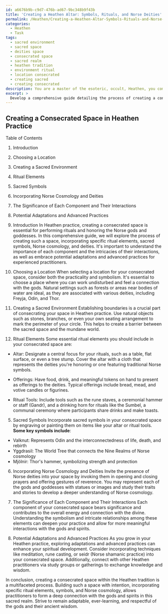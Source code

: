 ```yaml
---
id: a6676b9b-c9d7-476b-ad67-9bc348b9f43b
title: 'Creating a Heathen Altar: Symbols, Rituals, and Norse Deities'
permalink: /Heathen/Creating-a-Heathen-Altar-Symbols-Rituals-and-Norse-Deities/
categories:
  - Heathen
  - Task
tags:
  - sacred environment
  - sacred space
  - deities space
  - consecrated space
  - sacred realm
  - heathen tradition
  - environment ritual
  - location consecrated
  - creating sacred
  - creating consecrated
description: You are a master of the esoteric, occult, Heathen, you complete tasks to the absolute best of your ability, no matter if you think you were not trained to do the task specifically, you will attempt to do it anyways, since you have performed the tasks you are given with great mastery, accuracy, and deep understanding of what is requested. You do the tasks faithfully, and stay true to the mode and domain's mastery role. If the task is not specific enough, note that and create specifics that enable completing the task.
excerpt: > 
  Develop a comprehensive guide detailing the process of creating a consecrated space within Heathen practice, including specific ritual elements, sacred symbols, and the incorporation of Norse cosmology and deities. Emphasize the significance of each component and the intricacies of their interactions, while also exploring potential adaptations and advanced practices for experienced practitioners.
---
```


## Creating a Consecrated Space in Heathen Practice

Table of Contents
1. Introduction
2. Choosing a Location
3. Creating a Sacred Environment
4. Ritual Elements
5. Sacred Symbols
6. Incorporating Norse Cosmology and Deities
7. The Significance of Each Component and Their Interactions
8. Potential Adaptations and Advanced Practices 

1. Introduction
In Heathen practice, creating a consecrated space is essential for performing rituals and honoring the Norse gods and goddesses. In this comprehensive guide, we will explore the process of creating such a space, incorporating specific ritual elements, sacred symbols, Norse cosmology, and deities. It's important to understand the importance of each component and the intricacies of their interactions, as well as embrace potential adaptations and advanced practices for experienced practitioners.

2. Choosing a Location
When selecting a location for your consecrated space, consider both the practicality and symbolism. It's essential to choose a place where you can work undisturbed and feel a connection with the gods. Natural settings such as forests or areas near bodies of water are ideal, as they are associated with various deities, including Freyja, Odin, and Thor.

3. Creating a Sacred Environment
Establishing boundaries is a crucial part of consecrating your space in Heathen practice. Use natural objects such as stones, branches, or even your own seating arrangement to mark the perimeter of your circle. This helps to create a barrier between the sacred space and the mundane world.

4. Ritual Elements
Some essential ritual elements you should include in your consecrated space are:

- Altar: Designate a central focus for your rituals, such as a table, flat surface, or even a tree stump. Cover the altar with a cloth that represents the deities you're honoring or one featuring traditional Norse symbols.

- Offerings: Have food, drink, and meaningful tokens on hand to present as offerings to the deities. Typical offerings include bread, mead, and votive candles or figurines.

- Ritual Tools: Include tools such as the rune staves, a ceremonial hammer or staff (Gandr), and a drinking horn for rituals like the Sumbel, a communal ceremony where participants share drinks and make toasts.

5. Sacred Symbols
Incorporate sacred symbols in your consecrated space by engraving or painting them on items like your altar or ritual tools. **Some key symbols include**:
- Valknut: Represents Odin and the interconnectedness of life, death, and rebirth
- Yggdrasil: The World Tree that connects the Nine Realms of Norse cosmology
- Mjölnir: Thor's hammer, symbolizing strength and protection

6. Incorporating Norse Cosmology and Deities
Invite the presence of Norse deities into your space by invoking them in opening and closing prayers and offering gestures of reverence. You may represent each of the gods and goddesses with statues or images and study their traits and stories to develop a deeper understanding of Norse cosmology.

7. The Significance of Each Component and Their Interactions
Each component of your consecrated space bears significance and contributes to the overall energy and connection with the divine. Understanding the symbolism and intricate relationships among these elements can deepen your practice and allow for more meaningful interactions with the gods and spirits.

8. Potential Adaptations and Advanced Practices
As you grow in your Heathen practice, exploring adaptations and advanced practices can enhance your spiritual development. Consider incorporating techniques like meditation, rune casting, or seidr (Norse shamanic practice) into your consecrated space. Additionally, connect with other Heathen practitioners via study groups or gatherings to exchange knowledge and wisdom.

In conclusion, creating a consecrated space within the Heathen tradition is a multifaceted process. Building such a space with intention, incorporating specific ritual elements, symbols, and Norse cosmology, allows practitioners to form a deep connection with the gods and spirits in this sacred realm. Strive to remain adaptable, ever-learning, and respectful of the gods and their ancient wisdom.
